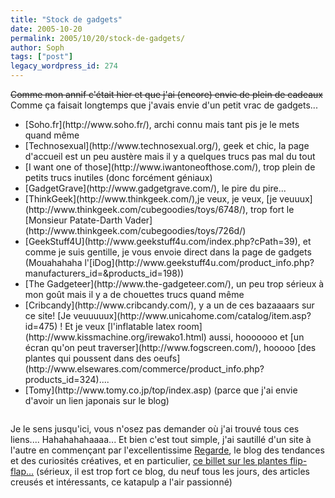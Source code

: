 ```yaml
---
title: "Stock de gadgets"
date: 2005-10-20
permalink: 2005/10/20/stock-de-gadgets/
author: Soph
tags: ["post"]
legacy_wordpress_id: 274
---
```


<del>Comme mon annif c'était hier et que j'ai (encore) envie de plein de cadeaux</del> Comme ça faisait longtemps que j'avais envie d'un petit vrac de gadgets...

 <ul> <li>[Soho.fr](http://www.soho.fr/), archi connu mais tant pis je le mets quand même</li> <li>[Technosexual](http://www.technosexual.org/), geek et chic, la page d'accueil est un peu austère mais il y a quelques trucs pas mal du tout</li> <li>[I want one of those](http://www.iwantoneofthose.com/), trop plein de petits trucs inutiles (donc forcément géniaux)</li> <li>[GadgetGrave](http://www.gadgetgrave.com/), le pire du pire...</li> <li>[ThinkGeek](http://www.thinkgeek.com/),je veux, je veux, [je veuuux](http://www.thinkgeek.com/cubegoodies/toys/6748/), trop fort le [Monsieur Patate-Darth Vader](http://www.thinkgeek.com/cubegoodies/toys/726d/)</li> <li>[GeekStuff4U](http://www.geekstuff4u.com/index.php?cPath=39), et comme je suis gentille, je vous envoie direct dans la page de gadgets (Mouahahaha l'[iDog](http://www.geekstuff4u.com/product_info.php?manufacturers_id=&amp;products_id=198))</li> <li>[The Gadgeteer](http://www.the-gadgeteer.com/), un peu trop sérieux à mon goût mais il y a de chouettes trucs quand même</li> <li>[Cribcandy](http://www.cribcandy.com/), y a un de ces bazaaaars sur ce site! [Je veuuuuux](http://www.unicahome.com/catalog/item.asp?id=475)&nbsp;! Et je veux [l'inflatable latex room](http://www.kissmachine.org/irewako1.html) aussi, hooooooo et [un écran qu'on peut traverser](http://www.fogscreen.com/), hooooo [des plantes qui poussent dans des oeufs](http://www.elsewares.com/commerce/product_info.php?products_id=324)....</li> <li>[Tomy](http://www.tomy.co.jp/top/index.asp) (parce que j'ai envie d'avoir un lien japonais sur le blog)</li> </ul> 

<!-- excerpt -->

<img src="https://64k.be/wp-content/uploads/2006/geek/idog.jpg" alt="" />

Je le sens jusqu'ici, vous n'osez pas demander où j'ai trouvé tous ces liens.... Hahahahahaaaa... Et bien c'est tout simple, j'ai sautillé d'un site à l'autre en commençant par l'excellentissime [Regarde](http://www.regarde.org/blog/), le blog des tendances et des curiosités créatives, et en particulier, [ce billet sur les plantes flip-flap...](http://www.regarde.org/blog/2005/10/03/gadgets/adoptez-une-plante-flip-flap/) (sérieux, il est trop fort ce blog, du neuf tous les jours, des articles creusés et intéressants, ce katapulp a l'air passionné)
